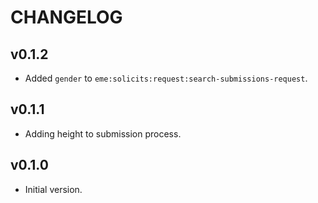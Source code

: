 # CHANGELOG


## v0.1.2
* Added `gender` to `eme:solicits:request:search-submissions-request`.


## v0.1.1
* Adding height to submission process.
 

## v0.1.0
* Initial version.
